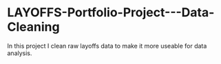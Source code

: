 # LAYOFFS-Portfolio-Project---Data-Cleaning
In this project I clean raw layoffs data to make it more useable for data analysis.
